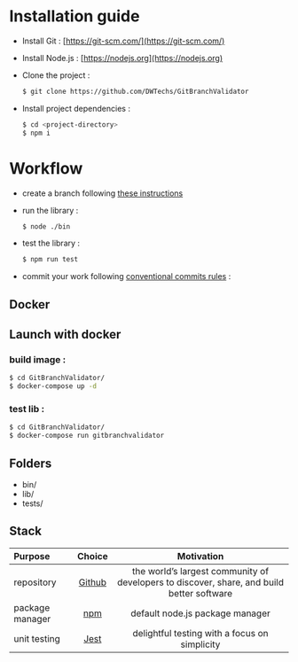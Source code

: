 # Installation guide

- Install Git : [https://git-scm.com/](https://git-scm.com/)

- Install Node.js : [https://nodejs.org](https://nodejs.org)

- Clone the project :

  ```bash
  $ git clone https://github.com/DWTechs/GitBranchValidator
  ```

- Install project dependencies :

  ```bash
  $ cd <project-directory>
  $ npm i
  ```

# Workflow

- create a branch following [these instructions](https://dwtechs.github.io/efficient-git/branch/)

- run the library :

  ```bash
  $ node ./bin
  ```

- test the library :

  ```bash
  $ npm run test
  ```

- commit your work following [conventional commits rules](https://dwtechs.github.io/efficient-git/conventional-commit/) :

## Docker

## Launch with docker
 
### build image : 
```bash
$ cd GitBranchValidator/
$ docker-compose up -d
```

### test lib : 
```bash
$ cd GitBranchValidator/
$ docker-compose run gitbranchvalidator
```


## Folders

- bin/
- lib/
- tests/

## Stack

| Purpose         |                Choice                |                                        Motivation                                         |
| :-------------- | :----------------------------------: | :---------------------------------------------------------------------------------------: |
| repository      |    [Github](https://github.com/)     | the world’s largest community of developers to discover, share, and build better software |
| package manager | [npm](https://www.npmjs.com/get-npm) |                              default node.js package manager                              |
| unit testing    |      [Jest](https://jestjs.io/)      |                       delightful testing with a focus on simplicity                       |
